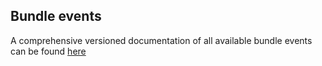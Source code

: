 ## Bundle events

A comprehensive versioned documentation of all available bundle events can be found [here](https://oskari.org/documentation/api/events/latest/)
